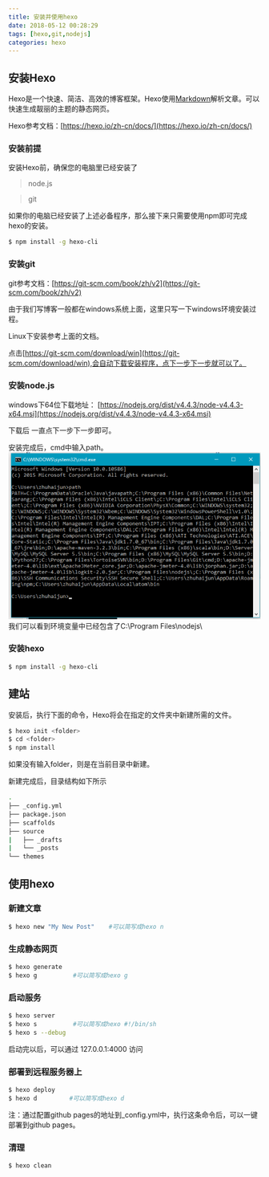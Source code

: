 ```yaml
---
title: 安装并使用hexo
date: 2018-05-12 00:28:29
tags: [hexo,git,nodejs]
categories: hexo
---
```


## 安装Hexo
Hexo是一个快速、简洁、高效的博客框架。Hexo使用[Markdown](https://daringfireball.net/projects/markdown/)解析文章。可以快速生成靓丽的主题的静态网页。

Hexo参考文档：[https://hexo.io/zh-cn/docs/](https://hexo.io/zh-cn/docs/)

### 安装前提
安装Hexo前，确保您的电脑里已经安装了
> node.js

> git

如果你的电脑已经安装了上述必备程序，那么接下来只需要使用npm即可完成hexo的安装。
```bash
$ npm install -g hexo-cli
```

### 安装git
git参考文档：[https://git-scm.com/book/zh/v2](https://git-scm.com/book/zh/v2)

由于我们写博客一般都在windows系统上面，这里只写一下windows环境安装过程。

Linux下安装参考上面的文档。

点击[https://git-scm.com/download/win](https://git-scm.com/download/win),会自动下载安装程序，点下一步下一步就可以了。

### 安装node.js
windows下64位下载地址：
[https://nodejs.org/dist/v4.4.3/node-v4.4.3-x64.msi](https://nodejs.org/dist/v4.4.3/node-v4.4.3-x64.msi)

下载后 一直点下一步下一步即可。

安装完成后，cmd中输入path。
![path](myImages\path.png)
我们可以看到环境变量中已经包含了C:\Program Files\nodejs\

### 安装hexo
```bash
$ npm install -g hexo-cli
```

## 建站
安装后，执行下面的命令，Hexo将会在指定的文件夹中新建所需的文件。
```bash
$ hexo init <folder>
$ cd <folder>
$ npm install
```
如果没有输入folder，则是在当前目录中新建。

新建完成后，目录结构如下所示
```bash
.
├── _config.yml
├── package.json
├── scaffolds
├── source
|   ├── _drafts
|   └── _posts
└── themes
```
## 使用hexo
### 新建文章
```bash
$ hexo new "My New Post"    #可以简写成hexo n
```

### 生成静态网页
```bash
$ hexo generate
$ hexo g          #可以简写成hexo g
```

### 启动服务
```bash
$ hexo server
$ hexo s          #可以简写成hexo #!/bin/sh
$ hexo s --debug
```
启动完以后，可以通过 127.0.0.1:4000 访问

### 部署到远程服务器上
```bash
$ hexo deploy
$ hexo d         #可以简写成hexo d
```
注：通过配置github pages的地址到_config.yml中，执行这条命令后，可以一键部署到github pages。

### 清理
```bash
$ hexo clean
```
